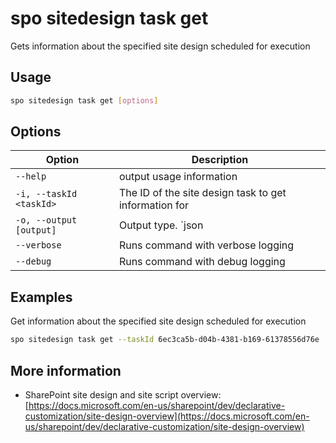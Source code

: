 # spo sitedesign task get

Gets information about the specified site design scheduled for execution

## Usage

```sh
spo sitedesign task get [options]
```

## Options

Option|Description
------|-----------
`--help`|output usage information
`-i, --taskId <taskId>`|The ID of the site design task to get information for
`-o, --output [output]`|Output type. `json|text`. Default `text`
`--verbose`|Runs command with verbose logging
`--debug`|Runs command with debug logging

## Examples

Get information about the specified site design scheduled for execution

```sh
spo sitedesign task get --taskId 6ec3ca5b-d04b-4381-b169-61378556d76e
```

## More information

- SharePoint site design and site script overview: [https://docs.microsoft.com/en-us/sharepoint/dev/declarative-customization/site-design-overview](https://docs.microsoft.com/en-us/sharepoint/dev/declarative-customization/site-design-overview)